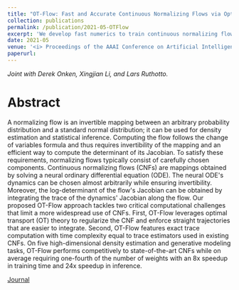 ```yaml
---
title: "OT-Flow: Fast and Accurate Continuous Normalizing Flows via Optimal Transport"
collection: publications
permalink: /publication/2021-05-OTFlow
excerpt: 'We develop fast numerics to train continuous normalizing flows using an optimal transport formulation'
date: 2021-05
venue: '<i> Proceedings of the AAAI Conference on Artificial Intelligence (AAAI2021) </i>'
paperurl: 
---
```

<i> Joint with Derek Onken, Xingjian Li, and Lars Ruthotto.</i>

Abstract
======
A normalizing flow is an invertible mapping between an arbitrary probability distribution and a standard normal distribution; it can be used for density estimation and statistical inference. Computing the flow follows the change of variables formula and thus requires invertibility of the mapping and an efficient way to compute the determinant of its Jacobian. To satisfy these requirements, normalizing flows typically consist of carefully chosen components. Continuous normalizing flows (CNFs) are mappings obtained by solving a neural ordinary differential equation (ODE). The neural ODE's dynamics can be chosen almost arbitrarily while ensuring invertibility. Moreover, the log-determinant of the flow's Jacobian can be obtained by integrating the trace of the dynamics' Jacobian along the flow. Our proposed OT-Flow approach tackles two critical computational challenges that limit a more widespread use of CNFs. First, OT-Flow leverages optimal transport (OT) theory to regularize the CNF and enforce straight trajectories that are easier to integrate. Second, OT-Flow features exact trace computation with time complexity equal to trace estimators used in existing CNFs. On five high-dimensional density estimation and generative modeling tasks, OT-Flow performs competitively to state-of-the-art CNFs while on average requiring one-fourth of the number of weights with an 8x speedup in training time and 24x speedup in inference.

[Journal](https://ojs.aaai.org/index.php/AAAI/article/view/17113)
